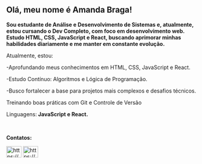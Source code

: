 ## Olá, meu nome é Amanda Braga!

<p align="left">
<strong>Sou estudante de Análise e Desenvolvimento de Sistemas e, atualmente, estou cursando o Dev Completo, com foco em desenvolvimento web. Estudo HTML, CSS, JavaScript e React, buscando aprimorar minhas habilidades diariamente e me manter em constante evolução.</strong>
</p>

<p>Atualmente, estou:</p>

<p>-Aprofundando meus conhecimentos em HTML, CSS, JavaScript e React.</p>
<p>-Estudo Contínuo: Algoritmos e Lógica de Programação.</p>
<p>-Busco fortalecer a base para projetos mais complexos e desafios técnicos.</p>
<p>Treinando boas práticas com Git e Controle de Versão</p>

<p align="left">
Linguagens:<strong> JavaScript e React.</strong>
</p>
<br>
<p align="left">
<strong>Contatos:</strong>
</p>
<p align="left">
<a href="https://www.instagram.com/amandabragass/" target="blank"><img align="center" src="https://raw.githubusercontent.com/rahuldkjain/github-profile-readme-generator/master/src/images/icons/Social/instagram.svg" alt="https://www.instagram.com/amandabragass/" height="30" width="40" /></a>
<a href="https://www.linkedin.com/in/amanda-braga-b3344129a/" target="blank"><img align="center" src="https://raw.githubusercontent.com/rahuldkjain/github-profile-readme-generator/master/src/images/icons/Social/linked-in-alt.svg" alt="https://www.linkedin.com/in/amandabragadev/" height="30" width="40" /></a>
</p>  

